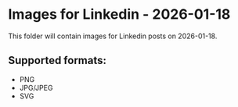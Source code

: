 # Images for Linkedin - 2026-01-18

This folder will contain images for Linkedin posts on 2026-01-18.

## Supported formats:
- PNG
- JPG/JPEG
- SVG
